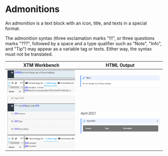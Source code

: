 # Admonitions

An admonition is a text block with an icon, title, and texts in a special format.

The admonition syntax (three exclamation marks "!!!", or three questions marks "???", followed by a space and a type qualifier such as "Note", "Info", and "Tip") may appear as a variable tag or texts. Either way, the syntax must not be translated.

| **XTM Workbench** | **HTML Output** |
| --- | --- |
| ![admonitions](images/admonitions_static_xtm.jpg) | ![admonitions](images/admonitions_static_html.jpg) |
| ![admonitions coll](images/admonitions_collapsible_xtm.jpg) | ![admonitions coll](images/admonitions_collapsible_html.jpg) |

